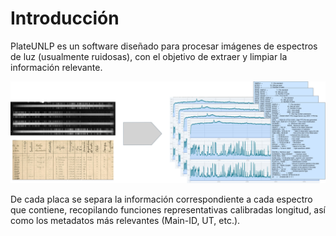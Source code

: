 # Introducción

PlateUNLP es un software diseñado para procesar imágenes de espectros de luz (usualmente ruidosas), con el objetivo de extraer y limpiar la información relevante.

![alt text](./images/Introduction/PipelineDeep0.png)

De cada placa se separa la información correspondiente a cada espectro que contiene, recopilando funciones representativas calibradas longitud, así como los metadatos más relevantes (Main-ID, UT, etc.).
